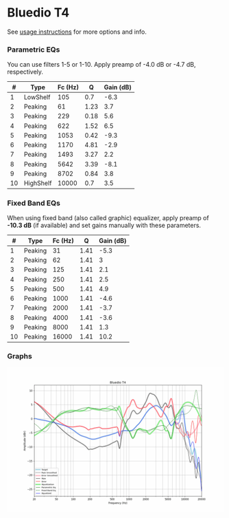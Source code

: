 # Bluedio T4
See [usage instructions](https://github.com/jaakkopasanen/AutoEq#usage) for more options and info.

### Parametric EQs
You can use filters 1-5 or 1-10. Apply preamp of -4.0 dB or -4.7 dB, respectively.

|   # | Type      |   Fc (Hz) |    Q |   Gain (dB) |
|-----|-----------|-----------|------|-------------|
|   1 | LowShelf  |       105 | 0.7  |        -6.3 |
|   2 | Peaking   |        61 | 1.23 |         3.7 |
|   3 | Peaking   |       229 | 0.18 |         5.6 |
|   4 | Peaking   |       622 | 1.52 |         6.5 |
|   5 | Peaking   |      1053 | 0.42 |        -9.3 |
|   6 | Peaking   |      1170 | 4.81 |        -2.9 |
|   7 | Peaking   |      1493 | 3.27 |         2.2 |
|   8 | Peaking   |      5642 | 3.39 |        -8.1 |
|   9 | Peaking   |      8702 | 0.84 |         3.8 |
|  10 | HighShelf |     10000 | 0.7  |         3.5 |

### Fixed Band EQs
When using fixed band (also called graphic) equalizer, apply preamp of **-10.3 dB** (if available) and set gains manually with these parameters.

|   # | Type    |   Fc (Hz) |    Q |   Gain (dB) |
|-----|---------|-----------|------|-------------|
|   1 | Peaking |        31 | 1.41 |        -5.3 |
|   2 | Peaking |        62 | 1.41 |         3   |
|   3 | Peaking |       125 | 1.41 |         2.1 |
|   4 | Peaking |       250 | 1.41 |         2.5 |
|   5 | Peaking |       500 | 1.41 |         4.9 |
|   6 | Peaking |      1000 | 1.41 |        -4.6 |
|   7 | Peaking |      2000 | 1.41 |        -3.7 |
|   8 | Peaking |      4000 | 1.41 |        -3.6 |
|   9 | Peaking |      8000 | 1.41 |         1.3 |
|  10 | Peaking |     16000 | 1.41 |        10.2 |

### Graphs
![](./Bluedio%20T4.png)
